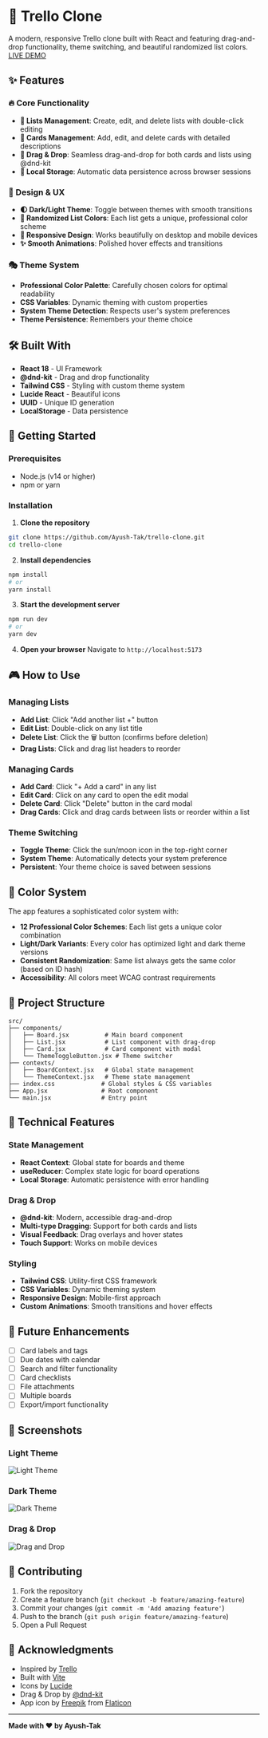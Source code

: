 # 🚀 Trello Clone

A modern, responsive Trello clone built with React and featuring drag-and-drop functionality, theme switching, and beautiful randomized list colors.
[LIVE DEMO](https://trello-clone-five-peach.vercel.app/)

## ✨ Features

### 🔥 Core Functionality
- **📝 Lists Management**: Create, edit, and delete lists with double-click editing
- **🎴 Cards Management**: Add, edit, and delete cards with detailed descriptions
- **🎯 Drag & Drop**: Seamless drag-and-drop for both cards and lists using @dnd-kit
- **💾 Local Storage**: Automatic data persistence across browser sessions

### 🎨 Design & UX
- **🌓 Dark/Light Theme**: Toggle between themes with smooth transitions
- **🌈 Randomized List Colors**: Each list gets a unique, professional color scheme
- **📱 Responsive Design**: Works beautifully on desktop and mobile devices
- **✨ Smooth Animations**: Polished hover effects and transitions

### 🎭 Theme System
- **Professional Color Palette**: Carefully chosen colors for optimal readability
- **CSS Variables**: Dynamic theming with custom properties
- **System Theme Detection**: Respects user's system preferences
- **Theme Persistence**: Remembers your theme choice

## 🛠️ Built With

- **React 18** - UI Framework
- **@dnd-kit** - Drag and drop functionality
- **Tailwind CSS** - Styling with custom theme system
- **Lucide React** - Beautiful icons
- **UUID** - Unique ID generation
- **LocalStorage** - Data persistence

## 🚀 Getting Started

### Prerequisites
- Node.js (v14 or higher)
- npm or yarn

### Installation

1. **Clone the repository**
```bash
git clone https://github.com/Ayush-Tak/trello-clone.git
cd trello-clone
```

2. **Install dependencies**
```bash
npm install
# or
yarn install
```

3. **Start the development server**
```bash
npm run dev
# or
yarn dev
```

4. **Open your browser**
Navigate to `http://localhost:5173`

## 🎮 How to Use

### Managing Lists
- **Add List**: Click "Add another list +" button
- **Edit List**: Double-click on any list title
- **Delete List**: Click the 🗑️ button (confirms before deletion)
- **Drag Lists**: Click and drag list headers to reorder

### Managing Cards
- **Add Card**: Click "+ Add a card" in any list
- **Edit Card**: Click on any card to open the edit modal
- **Delete Card**: Click "Delete" button in the card modal
- **Drag Cards**: Click and drag cards between lists or reorder within a list

### Theme Switching
- **Toggle Theme**: Click the sun/moon icon in the top-right corner
- **System Theme**: Automatically detects your system preference
- **Persistent**: Your theme choice is saved between sessions

## 🎨 Color System

The app features a sophisticated color system with:
- **12 Professional Color Schemes**: Each list gets a unique color combination
- **Light/Dark Variants**: Every color has optimized light and dark theme versions
- **Consistent Randomization**: Same list always gets the same color (based on ID hash)
- **Accessibility**: All colors meet WCAG contrast requirements

## 📁 Project Structure

```
src/
├── components/
│   ├── Board.jsx          # Main board component
│   ├── List.jsx           # List component with drag-drop
│   ├── Card.jsx           # Card component with modal
│   └── ThemeToggleButton.jsx # Theme switcher
├── contexts/
│   ├── BoardContext.jsx   # Global state management
│   └── ThemeContext.jsx   # Theme state management
├── index.css             # Global styles & CSS variables
├── App.jsx               # Root component
└── main.jsx              # Entry point
```

## 🔧 Technical Features

### State Management
- **React Context**: Global state for boards and theme
- **useReducer**: Complex state logic for board operations
- **Local Storage**: Automatic persistence with error handling

### Drag & Drop
- **@dnd-kit**: Modern, accessible drag-and-drop
- **Multi-type Dragging**: Support for both cards and lists
- **Visual Feedback**: Drag overlays and hover states
- **Touch Support**: Works on mobile devices

### Styling
- **Tailwind CSS**: Utility-first CSS framework
- **CSS Variables**: Dynamic theming system
- **Responsive Design**: Mobile-first approach
- **Custom Animations**: Smooth transitions and hover effects

## 🎯 Future Enhancements

- [ ] Card labels and tags
- [ ] Due dates with calendar
- [ ] Search and filter functionality
- [ ] Card checklists
- [ ] File attachments
- [ ] Multiple boards
- [ ] Export/import functionality

## 📸 Screenshots

### Light Theme
![Light Theme](screenshots/light-theme.png)

### Dark Theme
![Dark Theme](screenshots/dark-theme.png)

### Drag & Drop
![Drag and Drop](screenshots/drag-drop.png)



## 🤝 Contributing

1. Fork the repository
2. Create a feature branch (`git checkout -b feature/amazing-feature`)
3. Commit your changes (`git commit -m 'Add amazing feature'`)
4. Push to the branch (`git push origin feature/amazing-feature`)
5. Open a Pull Request


## 🙏 Acknowledgments

- Inspired by [Trello](https://trello.com)
- Built with [Vite](https://vitejs.dev)
- Icons by [Lucide](https://lucide.dev)
- Drag & Drop by [@dnd-kit](https://dndkit.com)
- App icon by [Freepik](https://www.flaticon.com/authors/freepik) from [Flaticon](https://www.flaticon.com/)

---

**Made with ❤️ by Ayush-Tak**

